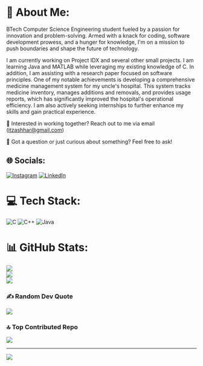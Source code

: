 # 💫 About Me:
BTech Computer Science Engineering student fueled by a passion for innovation and problem-solving. Armed with a knack for coding, software development prowess, and a hunger for knowledge, I'm on a mission to push boundaries and shape the future of technology.

I am currently working on Project IDX and several other small projects. I am learning Java and MATLAB while leveraging my existing knowledge of C. In addition, I am assisting with a research paper focused on software principles. One of my notable achievements is developing a comprehensive medicine management system for my uncle's hospital. This system tracks medicine inventory, manages additions and removals, and provides usage reports, which has significantly improved the hospital's operational efficiency. I am also actively seeking internships to further enhance my skills and gain practical experience.

💼 Interested in working together? Reach out to me via email (itzashhar@gmail.com)

💬 Got a question or just curious about something? Feel free to ask!


## 🌐 Socials:
[![Instagram](https://img.shields.io/badge/Instagram-%23E4405F.svg?logo=Instagram&logoColor=white)](https://instagram.com/simplyashhar) [![LinkedIn](https://img.shields.io/badge/LinkedIn-%230077B5.svg?logo=linkedin&logoColor=white)](https://linkedin.com/in/ashhar-ahmad-khan-214b06292) 

# 💻 Tech Stack:
![C](https://img.shields.io/badge/c-%2300599C.svg?style=flat-square&logo=c&logoColor=white) ![C++](https://img.shields.io/badge/c++-%2300599C.svg?style=flat-square&logo=c%2B%2B&logoColor=white) ![Java](https://img.shields.io/badge/java-%23ED8B00.svg?style=flat-square&logo=openjdk&logoColor=white)
# 📊 GitHub Stats:
![](https://github-readme-stats.vercel.app/api?username=AshharAhmadKhan&theme=tokyonight&hide_border=false&include_all_commits=false&count_private=false)<br/>
![](https://github-readme-streak-stats.herokuapp.com/?user=AshharAhmadKhan&theme=tokyonight&hide_border=false)<br/>
![](https://github-readme-stats.vercel.app/api/top-langs/?username=AshharAhmadKhan&theme=tokyonight&hide_border=false&include_all_commits=false&count_private=false&layout=compact)

### ✍️ Random Dev Quote
![](https://quotes-github-readme.vercel.app/api?type=horizontal&theme=tokyonight)

### 🔝 Top Contributed Repo
![](https://github-contributor-stats.vercel.app/api?username=AshharAhmadKhan&limit=5&theme=tokyonight&combine_all_yearly_contributions=true)

---
[![](https://visitcount.itsvg.in/api?id=AshharAhmadKhan&icon=0&color=0)](https://visitcount.itsvg.in)

<!-- Proudly created with GPRM ( https://gprm.itsvg.in ) -->
